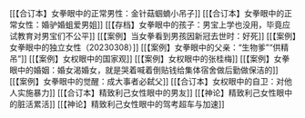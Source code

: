 [[【合订本】女拳眼中的正常男性：金针菇蝈蝻小吊子]]
[[【合订本】女拳眼中的正常女性：婚驴婚蛆爱男姐]]
[[【存档】女拳眼中的孩子：男宝上学也没用，毕竟应试教育对男宝们不公平]]
[[【案例】当女拳看到男孩因新冠去世时：好死]]
[[【案例】女拳眼中的独立女性（20230308）]]
[[【案例】女拳眼中的父亲：“生物爹”“供精吊”]]
[[【案例】女权眼中的国家观]]
[[【案例】女权眼中的张桂梅]]
[[【案例】女拳眼中的婚姻：婚女渴婚女，就是哭着喊着倒贴钱给集体宿舍做后勤做保洁的]]
[[【案例】女拳眼中的觉醒：成大事者必弑父]]
[[【合订本】女权眼中的自卫：对他人实施暴力]]
[[【合订本】精致利己女性眼中的男友]]
[[【神论】精致利己女性眼中的脏活累活]]
[[【神论】精致利己女性眼中的驾考超车与加速]]